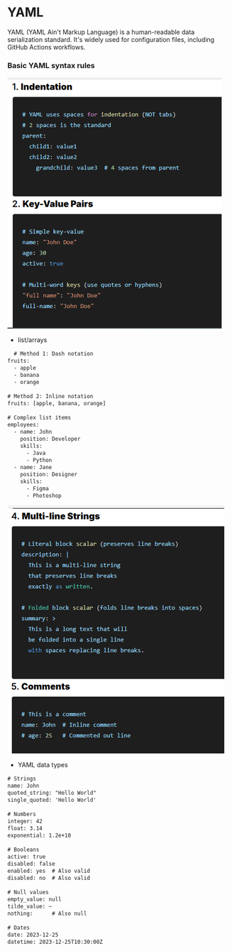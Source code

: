# YAML
YAML (YAML Ain't Markup Language) is a human-readable data serialization standard. It's widely used for configuration files, including GitHub Actions workflows.

### Basic YAML syntax rules

![rule](img/rule.png)

- list/arrays
```
  # Method 1: Dash notation
fruits:
  - apple
  - banana
  - orange

# Method 2: Inline notation
fruits: [apple, banana, orange]

# Complex list items
employees:
  - name: John
    position: Developer
    skills:
      - Java
      - Python
  - name: Jane
    position: Designer
    skills:
      - Figma
      - Photoshop
```
![rule2](img/rule2.png)

- YAML data types
```
# Strings
name: John
quoted_string: "Hello World"
single_quoted: 'Hello World'

# Numbers
integer: 42
float: 3.14
exponential: 1.2e+10

# Booleans
active: true
disabled: false
enabled: yes  # Also valid
disabled: no  # Also valid

# Null values
empty_value: null
tilde_value: ~
nothing:      # Also null

# Dates
date: 2023-12-25
datetime: 2023-12-25T10:30:00Z
```

